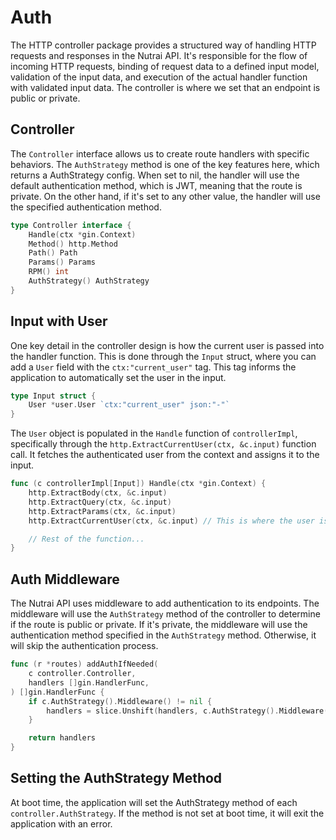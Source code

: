 # Auth
The HTTP controller package provides a structured way of handling HTTP requests and responses in the Nutrai API. It's responsible for the flow of incoming HTTP requests, binding of request data to a defined input model, validation of the input data, and execution of the actual handler function with validated input data. The controller is where we set that an endpoint is public or private.

## Controller

The `Controller` interface allows us to create route handlers with specific behaviors. The `AuthStrategy` method is one of the key features here, which returns a AuthStrategy config. When set to nil, the handler will use the default authentication method, which is JWT, meaning that the route is private. On the other hand, if it's set to any other value, the handler will use the specified authentication method.

```go
type Controller interface {
	Handle(ctx *gin.Context)
	Method() http.Method
	Path() Path
	Params() Params
	RPM() int
	AuthStrategy() AuthStrategy
}
```

## Input with User

One key detail in the controller design is how the current user is passed into the handler function. This is done through the `Input` struct, where you can add a `User` field with the `ctx:"current_user"` tag. This tag informs the application to automatically set the user in the input.

```go
type Input struct {
	User *user.User `ctx:"current_user" json:"-"`
}
```

The `User` object is populated in the `Handle` function of `controllerImpl`, specifically through the `http.ExtractCurrentUser(ctx, &c.input)` function call. It fetches the authenticated user from the context and assigns it to the input.

```go
func (c controllerImpl[Input]) Handle(ctx *gin.Context) {
	http.ExtractBody(ctx, &c.input)
	http.ExtractQuery(ctx, &c.input)
	http.ExtractParams(ctx, &c.input)
	http.ExtractCurrentUser(ctx, &c.input) // This is where the user is set

	// Rest of the function...
}
```

## Auth Middleware
The Nutrai API uses middleware to add authentication to its endpoints. The middleware will use the `AuthStrategy` method of the controller to determine if the route is public or private. If it's private, the middleware will use the authentication method specified in the `AuthStrategy` method. Otherwise, it will skip the authentication process. 

```go
func (r *routes) addAuthIfNeeded(
	c controller.Controller,
	handlers []gin.HandlerFunc,
) []gin.HandlerFunc {
	if c.AuthStrategy().Middleware() != nil {
		handlers = slice.Unshift(handlers, c.AuthStrategy().Middleware().Handle).Build()
	}

	return handlers
}
```

## Setting the AuthStrategy Method
At boot time, the application will set the AuthStrategy method of each `controller.AuthStrategy`. If the method is not set at boot time, it will exit the application with an error.
